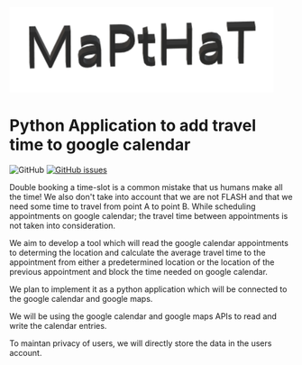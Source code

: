 ![Screenshot](MapThat.png)
# Python Application to add travel time to google calendar
![GitHub](https://img.shields.io/github/license/SEProjGrp5/MapThat)
[![GitHub issues](https://img.shields.io/github/issues/SEProjGrp5/MapThat)](https://github.com/SEProjGrp5/MapThat/issues)


Double booking a time-slot is a common mistake that us humans make all the time! We also don't take into account that we are not FLASH and that we need some time to travel from point A to point B. While scheduling appointments on google calendar; the travel time between appointments is not taken into consideration.


We aim to develop a tool which will read the google calendar appointments to determing the location and calculate the average travel time to the appointment from either a predetermined location or the location of the previous appointment and block the time needed on google calendar.

We plan to implement it as a python application which will be connected to the google calendar and google maps. 

We will be using the google calendar and google maps APIs to read and write the calendar entries.

To maintan privacy of users, we will directly store the data in the users account.
